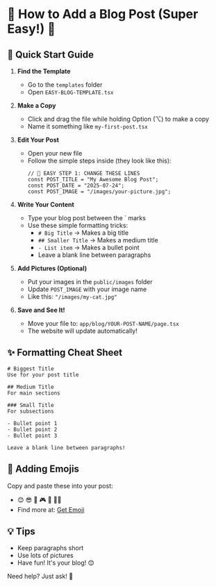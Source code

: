 # 🌟 How to Add a Blog Post (Super Easy!) 🌟

## 📝 Quick Start Guide

1. **Find the Template**
   - Go to the `templates` folder
   - Open `EASY-BLOG-TEMPLATE.tsx`

2. **Make a Copy**
   - Click and drag the file while holding Option (⌥) to make a copy
   - Name it something like `my-first-post.tsx`

3. **Edit Your Post**
   - Open your new file
   - Follow the simple steps inside (they look like this):
     ```
     // 🎨 EASY STEP 1: CHANGE THESE LINES
     const POST_TITLE = "My Awesome Blog Post";
     const POST_DATE = "2025-07-24";
     const POST_IMAGE = "/images/your-picture.jpg";
     ```

4. **Write Your Content**
   - Type your blog post between the ` marks
   - Use these simple formatting tricks:
     - `# Big Title` → Makes a big title
     - `## Smaller Title` → Makes a medium title
     - `- List item` → Makes a bullet point
     - Leave a blank line between paragraphs

5. **Add Pictures (Optional)**
   - Put your images in the `public/images` folder
   - Update `POST_IMAGE` with your image name
   - Like this: `"/images/my-cat.jpg"`

6. **Save and See It!**
   - Move your file to: `app/blog/YOUR-POST-NAME/page.tsx`
   - The website will update automatically!

## ✨ Formatting Cheat Sheet

```
# Biggest Title
Use for your post title

## Medium Title
For main sections

### Small Title
For subsections

- Bullet point 1
- Bullet point 2
- Bullet point 3

Leave a blank line between paragraphs!
```

## 🎨 Adding Emojis
Copy and paste these into your post:
- 😊 😎 🚀 🎮 🍕 🐱‍👤
- Find more at: [Get Emoji](https://getemoji.com/)

## 💡 Tips
- Keep paragraphs short
- Use lots of pictures
- Have fun! It's your blog! 😊

Need help? Just ask! 🤗
